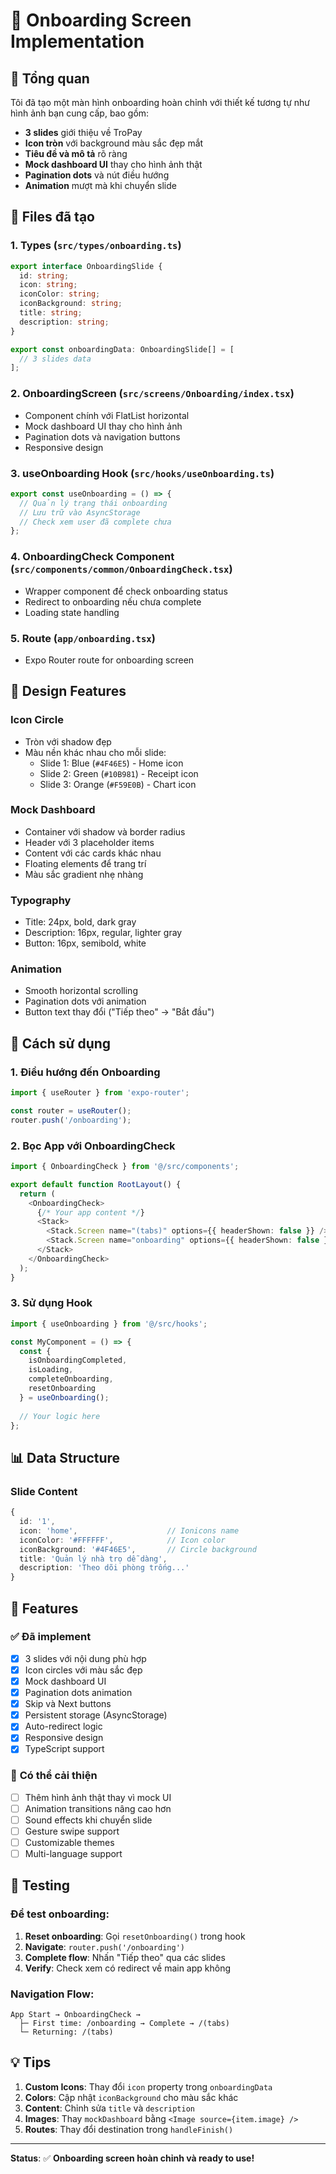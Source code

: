 # 🎯 Onboarding Screen Implementation

## 📱 Tổng quan

Tôi đã tạo một màn hình onboarding hoàn chỉnh với thiết kế tương tự như hình ảnh bạn cung cấp, bao gồm:

- **3 slides** giới thiệu về TroPay
- **Icon tròn** với background màu sắc đẹp mắt
- **Tiêu đề và mô tả** rõ ràng
- **Mock dashboard UI** thay cho hình ảnh thật
- **Pagination dots** và nút điều hướng
- **Animation** mượt mà khi chuyển slide

## 🔧 Files đã tạo

### 1. **Types** (`src/types/onboarding.ts`)
```typescript
export interface OnboardingSlide {
  id: string;
  icon: string;
  iconColor: string;
  iconBackground: string;
  title: string;
  description: string;
}

export const onboardingData: OnboardingSlide[] = [
  // 3 slides data
];
```

### 2. **OnboardingScreen** (`src/screens/Onboarding/index.tsx`)
- Component chính với FlatList horizontal
- Mock dashboard UI thay cho hình ảnh
- Pagination dots và navigation buttons
- Responsive design

### 3. **useOnboarding Hook** (`src/hooks/useOnboarding.ts`)
```typescript
export const useOnboarding = () => {
  // Quản lý trạng thái onboarding
  // Lưu trữ vào AsyncStorage
  // Check xem user đã complete chưa
};
```

### 4. **OnboardingCheck Component** (`src/components/common/OnboardingCheck.tsx`)
- Wrapper component để check onboarding status
- Redirect to onboarding nếu chưa complete
- Loading state handling

### 5. **Route** (`app/onboarding.tsx`)
- Expo Router route for onboarding screen

## 🎨 Design Features

### **Icon Circle**
- Tròn với shadow đẹp
- Màu nền khác nhau cho mỗi slide:
  - Slide 1: Blue (`#4F46E5`) - Home icon
  - Slide 2: Green (`#10B981`) - Receipt icon  
  - Slide 3: Orange (`#F59E0B`) - Chart icon

### **Mock Dashboard**
- Container với shadow và border radius
- Header với 3 placeholder items
- Content với các cards khác nhau
- Floating elements để trang trí
- Màu sắc gradient nhẹ nhàng

### **Typography**
- Title: 24px, bold, dark gray
- Description: 16px, regular, lighter gray
- Button: 16px, semibold, white

### **Animation**
- Smooth horizontal scrolling
- Pagination dots với animation
- Button text thay đổi ("Tiếp theo" → "Bắt đầu")

## 🚀 Cách sử dụng

### **1. Điều hướng đến Onboarding**
```typescript
import { useRouter } from 'expo-router';

const router = useRouter();
router.push('/onboarding');
```

### **2. Bọc App với OnboardingCheck**
```typescript
import { OnboardingCheck } from '@/src/components';

export default function RootLayout() {
  return (
    <OnboardingCheck>
      {/* Your app content */}
      <Stack>
        <Stack.Screen name="(tabs)" options={{ headerShown: false }} />
        <Stack.Screen name="onboarding" options={{ headerShown: false }} />
      </Stack>
    </OnboardingCheck>
  );
}
```

### **3. Sử dụng Hook**
```typescript
import { useOnboarding } from '@/src/hooks';

const MyComponent = () => {
  const { 
    isOnboardingCompleted, 
    isLoading, 
    completeOnboarding, 
    resetOnboarding 
  } = useOnboarding();
  
  // Your logic here
};
```

## 📊 Data Structure

### **Slide Content**
```typescript
{
  id: '1',
  icon: 'home',                    // Ionicons name
  iconColor: '#FFFFFF',            // Icon color
  iconBackground: '#4F46E5',       // Circle background
  title: 'Quản lý nhà trọ dễ dàng',
  description: 'Theo dõi phòng trống...'
}
```

## 🎯 Features

### ✅ **Đã implement**
- [x] 3 slides với nội dung phù hợp
- [x] Icon circles với màu sắc đẹp
- [x] Mock dashboard UI
- [x] Pagination dots animation
- [x] Skip và Next buttons
- [x] Persistent storage (AsyncStorage)
- [x] Auto-redirect logic
- [x] Responsive design
- [x] TypeScript support

### 🔄 **Có thể cải thiện**
- [ ] Thêm hình ảnh thật thay vì mock UI
- [ ] Animation transitions nâng cao hơn
- [ ] Sound effects khi chuyển slide
- [ ] Gesture swipe support
- [ ] Customizable themes
- [ ] Multi-language support

## 🚀 Testing

### **Để test onboarding:**
1. **Reset onboarding**: Gọi `resetOnboarding()` trong hook
2. **Navigate**: `router.push('/onboarding')`
3. **Complete flow**: Nhấn "Tiếp theo" qua các slides
4. **Verify**: Check xem có redirect về main app không

### **Navigation Flow:**
```
App Start → OnboardingCheck → 
  ├─ First time: /onboarding → Complete → /(tabs)
  └─ Returning: /(tabs)
```

## 💡 Tips

1. **Custom Icons**: Thay đổi `icon` property trong `onboardingData`
2. **Colors**: Cập nhật `iconBackground` cho màu sắc khác
3. **Content**: Chỉnh sửa `title` và `description` 
4. **Images**: Thay `mockDashboard` bằng `<Image source={item.image} />`
5. **Routes**: Thay đổi destination trong `handleFinish()`

---

**Status**: ✅ **Onboarding screen hoàn chỉnh và ready to use!**